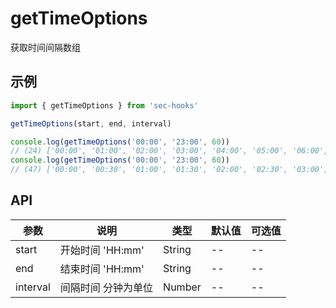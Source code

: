 # getTimeOptions

获取时间间隔数组

## 示例


```js
import { getTimeOptions } from 'sec-hooks'

getTimeOptions(start, end, interval)

console.log(getTimeOptions('00:00', '23:00', 60))
// (24) ['00:00', '01:00', '02:00', '03:00', '04:00', '05:00', '06:00', '07:00', '08:00', '09:00', '10:00', '11:00', '12:00', '13:00', '14:00', '15:00', '16:00', '17:00', '18:00', '19:00', '20:00', '21:00', '22:00', '23:00']
console.log(getTimeOptions('00:00', '23:00', 60))
// (47) ['00:00', '00:30', '01:00', '01:30', '02:00', '02:30', '03:00', '03:30', '04:00', '04:30', '05:00', '05:30', '06:00', '06:30', '07:00', '07:30', '08:00', '08:30', '09:00', '09:30', '10:00', '10:30', '11:00', '11:30', '12:00', '12:30', '13:00', '13:30', '14:00', '14:30', '15:00', '15:30', '16:00', '16:30', '17:00', '17:30', '18:00', '18:30', '19:00', '19:30', '20:00', '20:30', '21:00', '21:30', '22:00', '22:30', '23:30']
```

## API
|参数|说明|类型|默认值|可选值|
|-|-|-|-|-|
|start|开始时间 'HH:mm'	|String|--|--|
|end|结束时间 'HH:mm'	|String|--|--|
|interval|间隔时间 分钟为单位	|Number|--|--|
